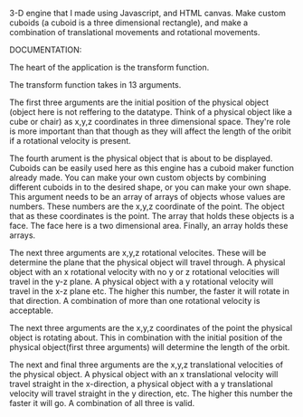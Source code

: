 3-D engine that I made using Javascript, and HTML canvas. Make custom cuboids (a cuboid is a three dimensional rectangle), and make a combination of translational movements and rotational movements.

DOCUMENTATION: 

The heart of the application is the transform function. 

The transform function takes in 13 arguments.

The first three arguments are the initial position of the physical object (object here is not reffering to the datatype. Think of a physical object like a cube or chair) as x,y,z coordinates in three dimensional space. They're role is more important than that though as they will affect the length of the oribit if a rotational velocity is present.

The fourth arument is the physical object that is about to be displayed. Cuboids can be easily used here as this engine has a cuboid maker function already made. You can make your own custom objects by combining different cuboids in to the desired shape, or you can make your own shape. This argument needs to be an array of arrays of objects whose values are numbers. These numbers are the x,y,z coordinate of the point. The object that as these coordinates is the point.  The array that holds these objects is a face. The face here is a two dimensional area. Finally, an array holds these arrays.

The next three arguments are x,y,z rotational velocites. These will be determine the plane that the physical object will travel through. A physical object with an x rotational velocity with no y or z rotational velocities will travel in the y-z plane. A physical object with a y rotational velocity will travel in the x-z plane etc. The higher this number, the faster it will rotate in that direction. A combination of more than one rotational velocity is acceptable.

The next three arguments are the x,y,z coordinates of the point the physical object is rotating about. This in combination with the initial position of the physical object(first three arguments) will determine the length of the orbit.

The next and final three arguments are the x,y,z translational velocities of the physical object. A physical object with an x translational velocity will travel straight in the x-direction, a physical object with a y translational velocity will travel straight in the y direction, etc. The higher this number the faster it will go. A combination of all three is valid.

